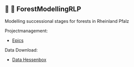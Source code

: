 ## :evergreen_tree: :deciduous_tree:	 ForestModellingRLP

Modelling successional stages for forests in Rheinland Pfalz

Projectmanagement:
* [Epics](https://github.com/envima/ForestModellingRLP/blob/master/Epics.md)

Data Download:

* [Data Hessenbox](https://hessenbox.uni-marburg.de/public?folderID=Mkx6Ukh1NjdvZFVRS2RyNmJXWmt2)
